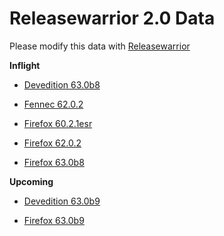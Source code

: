 

Releasewarrior 2.0 Data
=======================

Please modify this data with [Releasewarrior](https://github.com/mozilla-releng/releasewarrior-2.0)

**Inflight**

* [Devedition 63.0b8](/inflight/devedition/devedition-devedition-63.0b8.md)

* [Fennec 62.0.2](/inflight/fennec/fennec-release-62.0.2.md)

* [Firefox 60.2.1esr](/inflight/firefox/firefox-esr60-60.2.1esr.md)

* [Firefox 62.0.2](/inflight/firefox/firefox-release-62.0.2.md)

* [Firefox 63.0b8](/inflight/firefox/firefox-beta-63.0b8.md)

**Upcoming**

* [Devedition 63.0b9](/upcoming/devedition/devedition-devedition-63.0b9.md)

* [Firefox 63.0b9](/upcoming/firefox/firefox-beta-63.0b9.md)

